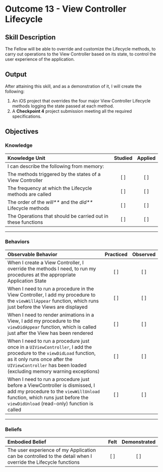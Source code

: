 # Outcome 13 - View Controller Lifecycle
## Skill Description

The Fellow will be able to override and customize the Lifecycle methods, to carry out operations to the View Controller based on its state, to control the user experience of the application.

## Output
After attaining this skill, and as a demonstration of it, I will create the following:

1. An iOS project that overrides the four major View Controller Lifecycle methods logging the state passed at each method.
2. A **Checkpoint 4** project submission meeting all the required specifications.

## Objectives
### Knowledge

| Knowledge Unit   |      Studied      | Applied |
|:-------------|:------------------:|:--------:|
| I can describe the following from memory: | | |
| The methods triggered by the states of a View Controller | [ ] | [ ] |
| The frequency at which the Lifecycle methods are called | [ ] | [ ] |
| The order of the _will\*\*_ and the _did\*\*_ Lifecycle methods | [ ] | [ ] |
| The Operations that should be carried out in these functions | [ ] | [ ] |

------

### Behaviors

| Observable Behavior   |      Practiced      | Observed |
|:-------------|:------------------:|:--------:|
| When I create a View Controller, I override the methods I need, to run my procedures at the appropriate Application State | [ ] | [ ] |
| When I need to run a procedure in the View Controller, I add my procedure to the `viewWillAppear` function, which runs just before the Views are displayed | [ ] | [ ] |
| When I need to render animations in a View, I add my procedure to the `viewDidAppear` function, which is called just after the View has been rendered | [ ] | [ ] |
| When I need to run a procedure just once in a `UIViewController`, I add the procedure to the `viewDidLoad` function, as it only runs once after the `UIViewController` has been loaded (excluding memory warning exceptions) | [ ] | [ ] |
| When I need to run a procedure just before a ViewController is dismissed, I add my procedure to the `viewWillUnload` function, which runs just before the `viewDidUnload` (read-only) function is called | [ ] | [ ] |

------

### Beliefs

| Embodied Belief   |      Felt      | Demonstrated |
|:-------------|:------------------:|:--------:|
| The user experience of my Application can be controlled to the detail when I override the Lifecycle functions | [ ] | [ ] |
